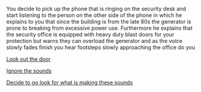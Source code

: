 You decide to pick up the phone that is ringing on the security desk and start listening to the person on the other side of the phone in which he explains to you that since the building is from the late 80s the generator is prone to breaking from excessive power use. Furthermore he explains that the security office is equipped with heavy duty blast doors for your protection but warns they can overload the generator and as the voice slowly fades finish you hear footsteps slowly approaching the office do you

[Look out the door](vision.md)

[Ignore the sounds](blind.md)

[Decide to go look for what is making these sounds](explore.md)
